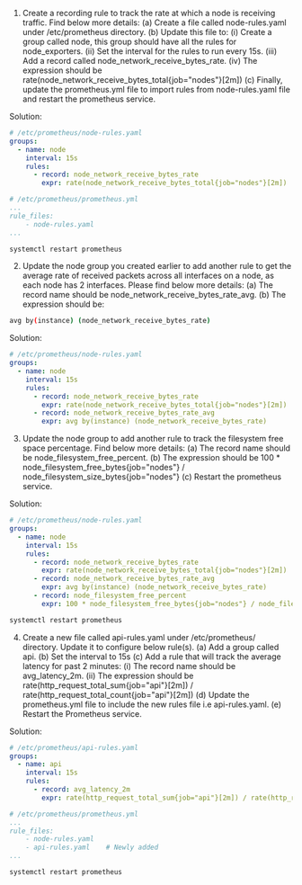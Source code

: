 1. Create a recording rule to track the rate at which a node is receiving traffic. Find below more details:
  (a) Create a file called node-rules.yaml under /etc/prometheus directory.
  (b) Update this file to:
        (i) Create a group called node, this group should have all the rules for node_exporters.
        (ii) Set the interval for the rules to run every 15s.
        (iii) Add a record called node_network_receive_bytes_rate.
        (iv) The expression should be rate(node_network_receive_bytes_total{job="nodes"}[2m])
  (c) Finally, update the prometheus.yml file to import rules from node-rules.yaml file and restart the prometheus service.

Solution:
```yaml
# /etc/prometheus/node-rules.yaml
groups:
  - name: node
    interval: 15s
    rules:
      - record: node_network_receive_bytes_rate
        expr: rate(node_network_receive_bytes_total{job="nodes"}[2m])
```
```yaml
# /etc/prometheus/prometheus.yml    
...
rule_files:
    - node-rules.yaml
...
```
```sh
systemctl restart prometheus
```

2. Update the node group you created earlier to add another rule to get the average rate of received packets across all interfaces on a node, as each node has 2 interfaces. Please find below more details:
  (a) The record name should be node_network_receive_bytes_rate_avg.
  (b) The expression should be:
```sh
avg by(instance) (node_network_receive_bytes_rate)
```

Solution:
```yaml
# /etc/prometheus/node-rules.yaml
groups:
  - name: node
    interval: 15s
    rules:
      - record: node_network_receive_bytes_rate
        expr: rate(node_network_receive_bytes_total{job="nodes"}[2m])
      - record: node_network_receive_bytes_rate_avg                     # Newly added
        expr: avg by(instance) (node_network_receive_bytes_rate)        # Newly added
```

3. Update the node group to add another rule to track the filesystem free space percentage. Find below more details:
   (a) The record name should be node_filesystem_free_percent.
   (b) The expression should be 100 * node_filesystem_free_bytes{job="nodes"} / node_filesystem_size_bytes{job="nodes"}
   (c) Restart the prometheus service.

Solution:
```yaml
# /etc/prometheus/node-rules.yaml
groups:
  - name: node
    interval: 15s
    rules:
      - record: node_network_receive_bytes_rate
        expr: rate(node_network_receive_bytes_total{job="nodes"}[2m])
      - record: node_network_receive_bytes_rate_avg
        expr: avg by(instance) (node_network_receive_bytes_rate)
      - record: node_filesystem_free_percent
        expr: 100 * node_filesystem_free_bytes{job="nodes"} / node_filesystem_size_bytes{job="nodes"}
```
```sh
systemctl restart prometheus
```

4. Create a new file called api-rules.yaml under /etc/prometheus/ directory. Update it to configure below rule(s).
  (a) Add a group called api.
  (b) Set the interval to 15s
  (c) Add a rule that will track the average latency for past 2 minutes:
        (i) The record name should be avg_latency_2m.
        (ii) The expression should be rate(http_request_total_sum{job="api"}[2m]) /
        rate(http_request_total_count{job="api"}[2m])
  (d) Update the prometheus.yml file to include the new rules file i.e api-rules.yaml.
  (e) Restart the Prometheus service.

Solution:
```yaml
# /etc/prometheus/api-rules.yaml
groups:
  - name: api
    interval: 15s
    rules:
      - record: avg_latency_2m
        expr: rate(http_request_total_sum{job="api"}[2m]) / rate(http_request_total_count{job="api"}[2m])
```
```yaml
# /etc/prometheus/prometheus.yml
...
rule_files:
    - node-rules.yaml
    - api-rules.yaml    # Newly added
...
```
```sh
systemctl restart prometheus
```

